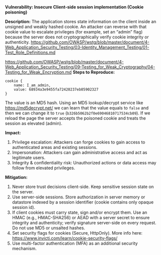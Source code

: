**Vulnerability: Insecure Client-side session implementation (Cookie poisoning)**

**Description:**
The application stores state information on the client inside an unsigned and weakly hashed cookie. An attacker can reverse with that cookie value to escalate privileges (for example, set an “admin” flag) because the server does not cryptographically verify cookie integrity or authenticity.
https://github.com/OWASP/wstg/blob/master/document/4-Web_Application_Security_Testing/03-Identity_Management_Testing/01-Test_Role_Definitions.md

https://github.com/OWASP/wstg/blob/master/document/4-Web_Application_Security_Testing/09-Testing_for_Weak_Cryptography/04-Testing_for_Weak_Encryption.md
**Steps to Reproduce:**
```
cookie {
    name: I_am_admin,
    value: 68934a3e9455fa72420237eb05902327
}
```
The value is an MD5 hash. Using an MD5 lookup/decrypt service like https://md5decrypt.net/ we can learn that the value equals to `false` and then we can change it to `true` (`b326b5062b2f0e69046810717534cb09`). If we reload the page the server accepts the poisoned cookie and treats the session as elevated (admin).

**Impact:**
1. Privilege escalation: Attackers can forge cookies to gain access to authenticated areas and existing sessions.
2. Impersonation: Attackers can gain administrative access and act as legitimate users.
3. Integrity & confidentiality risk: Unauthorized actions or data access may follow from elevated privileges.

**Mitigation:**
1. Never store trust decisions client-side. Keep sensitive session state on the server.
2. Use server-side sessions. Store authorization in server memory or datastore indexed by a session identifier (cookie contains only opaque session id).
3. If client cookies must carry state, sign and/or encrypt them. Use an HMAC (e.g., HMAC-SHA256) or AEAD with a server secret to ensure integrity and authenticity; verify signature server-side on every request. Do not use MD5 or unsalted hashes.
4. Set security flags for cookies (Secure, HttpOnly). More info here: https://www.invicti.com/learn/cookie-security-flags/
5. Use multi-factor authentication (MFA) as an additional security mechanism.